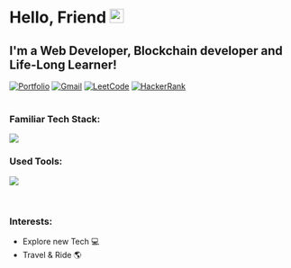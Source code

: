 <!-- This Sanajit-Jana/sanajitjana's Repository is most important and valuable repository because its `README.md` (this file) appears as Github profile. -->

# Hello, Friend<a href="https://github.com/khdream" target="_blank"></a> <img src="https://media.giphy.com/media/hvRJCLFzcasrR4ia7z/giphy.gif" width="25px">

## I'm a Web Developer, Blockchain developer and Life-Long Learner!

<div align="left">
<a href=""><img alt="Portfolio" src="https://img.shields.io/badge/portfolio-008000.svg?style=for-the-badge&logo=google-chrome&logoColor=white"/></a>
<a href="mailto:truedev1001@gmail.com"><img alt="Gmail" src="https://img.shields.io/badge/Gmail-D14836?style=for-the-badge&logo=gmail&logoColor=white"/></a>
<a href=""><img alt="LeetCode" src="https://img.shields.io/badge/LeetCode-FFA116?style=for-the-badge&logo=leetcode&logoColor=white"/></a>
<a href=""><img alt="HackerRank" src="https://img.shields.io/badge/HackerRank-32C766?style=for-the-badge&logo=hackerrank&logoColor=white"/></a>
</div>

<br/>

### Familiar Tech Stack:



<!-- language -->

[![](https://skillicons.dev/icons?i=java,spring,hibernate,php,mysql,js,html,css,wordpress,laravel,figma,xd,react,vue,django,python,solidity,rust,redux,go)]()
<br/>

### Used Tools:

[![](https://skillicons.dev/icons?i=git,github,netlify,heroku,vscode,powershell)]()


<br />

### Interests:

- Explore new Tech 💻
- Travel & Ride 🌎

